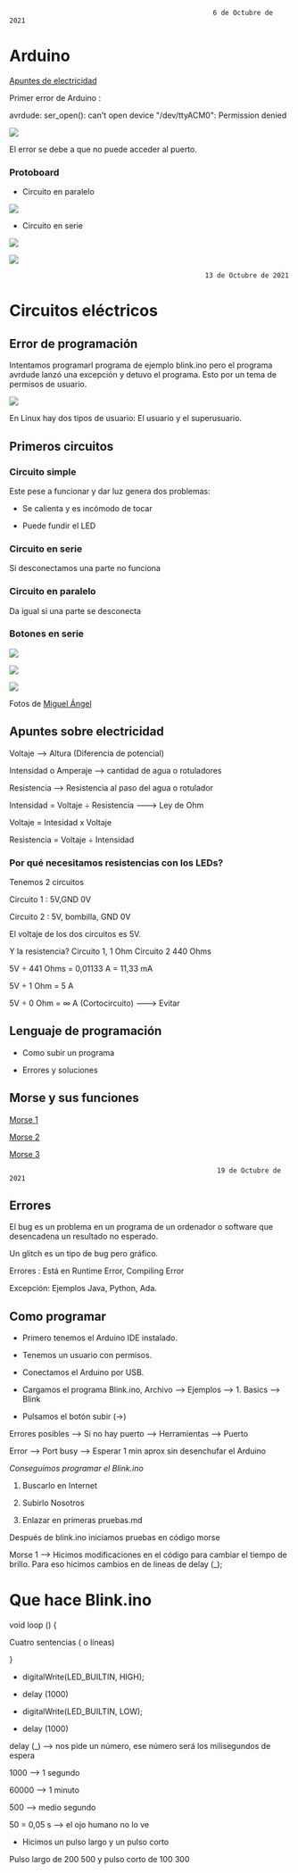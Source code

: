 
                                                       6 de Octubre de 2021
                                                                
# Arduino

[Apuntes de electricidad](#apuntes-sobre-electricidad)

Primer error de Arduino :

avrdude: ser_open(): can't open device "/dev/ttyACM0": Permission denied

![](https://github.com/Tabrih/Arduino/blob/main/Error%20arduino%201.png)


El error se debe a que no puede acceder al puerto.

### Protoboard 

- Circuito en paralelo

![](https://github.com/Tabrih/Arduino/blob/main/IMG_20211006_123213.jpg)



- Circuito en serie


![](https://github.com/Tabrih/Arduino/blob/main/IMG_20211006_124850.jpg)


![](https://github.com/Tabrih/Arduino/blob/main/IMG_20211006_133654.jpg)



                                                     13 de Octubre de 2021
                                                     
# Circuitos eléctricos

## Error de programación

Intentamos programarl programa de ejemplo blink.ino pero el programa avrdude lanzó una excepción y detuvo el programa. Esto por un tema de permisos de usuario.

![](https://github.com/Tabrih/Arduino/blob/main/Error%20arduino%201.png)



En Linux hay dos tipos de usuario: El usuario y el superusuario.


## Primeros circuitos

### Circuito simple

Este pese a funcionar y dar luz genera dos problemas: 

- Se calienta y es incómodo de tocar

- Puede fundir el LED

### Circuito en serie

Si desconectamos una parte no funciona

### Circuito en paralelo

Da igual si una parte se desconecta
 
### Botones en serie 

![](https://github.com/Tabrih/Arduino/blob/main/IMG_20211006_135736.jpg)



![](https://github.com/Tabrih/Arduino/blob/main/IMG_20211006_135739.jpg)



![](https://github.com/Tabrih/Arduino/blob/main/IMG_20211006_135745.jpg)

Fotos de [Miguel Ángel](https://github.com/miguelamgel1107)

## Apuntes sobre electricidad

Voltaje --> Altura (Diferencia de potencial)

Intensidad o Amperaje --> cantidad de agua o rotuladores

Resistencia --> Resistencia al paso del agua o rotulador

Intensidad = Voltaje ÷ Resistencia ---> Ley de Ohm

Voltaje = Intesidad x Voltaje 

Resistencia = Voltaje ÷ Intensidad

### Por qué necesitamos resistencias con los LEDs?

Tenemos 2 circuitos 

Circuito 1 : 5V,GND 0V

Circuito 2 : 5V, bombilla, GND 0V

El voltaje de los dos circuitos es 5V.

Y la resistencia? Circuito 1, 1 Ohm Circuito 2 440 Ohms

5V ÷ 441 Ohms = 0,01133 A = 11,33 mA

5V ÷ 1 Ohm = 5 A 

5V ÷ 0 Ohm = ∞ A (Cortocircuito) ---> Evitar

## Lenguaje de programación

- Como subir un programa 

- Errores y soluciones

## Morse y sus funciones

[Morse 1](https://github.com/Tabrih/Arduino/blob/main/Morse_1.ino)

[Morse 2](https://github.com/Tabrih/Arduino/blob/main/Morse_2.ino)

[Morse 3](https://github.com/Tabrih/Arduino/blob/main/Morse_3.ino)


                                                        19 de Octubre de 2021


## Errores

El bug es un problema en un programa de un ordenador o software que desencadena un resultado no esperado.

Un glitch es un tipo de bug pero gráfico.

Errores : Está en Runtime Error, Compiling Error

Excepción: Ejemplos Java, Python, Ada.

## Como programar

- Primero tenemos el Arduino IDE instalado.

- Tenemos un usuario con permisos.

- Conectamos el Arduino por USB.

- Cargamos el programa Blink.ino, Archivo --> Ejemplos --> 1. Basics --> Blink

- Pulsamos el botón subir (->) 
 
 Errores posibles --> Si no hay puerto --> Herramientas --> Puerto
 
 Error --> Port busy --> Esperar 1 min aprox sin desenchufar el Arduino
 
 *Conseguimos programar el Blink.ino*
 
 1. Buscarlo en Internet
 
 2. Subirlo Nosotros

 3. Enlazar en primeras pruebas.md

Después de blink.ino iniciamos pruebas en código morse

Morse 1 --> Hicimos modificaciones en el código para cambiar el tiempo de brillo. Para eso hicimos cambios en de lineas de delay (_);

# Que hace Blink.ino

void loop () {

Cuatro sentencias ( o líneas)

}

- digitalWrite(LED_BUILTIN, HIGH);

- delay (1000)

- digitalWrite(LED_BUILTIN, LOW);

- delay (1000)

delay (_) --> nos pide un número, ese número será los milisegundos de espera

1000 --> 1 segundo

60000 --> 1 minuto

500 --> medio segundo

50 = 0,05 s --> el ojo humano no lo ve

- Hicimos un pulso largo y un pulso corto

Pulso largo de 200 500 y pulso corto de 100 300

